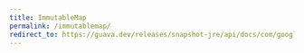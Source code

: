 ```yaml
---
title: ImmutableMap
permalink: /immutablemap/
redirect_to: https://guava.dev/releases/snapshot-jre/api/docs/com/google/common/collect/ImmutableMap.html
---
```

